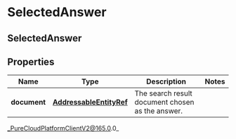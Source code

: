 # SelectedAnswer

## SelectedAnswer

## Properties

|Name | Type | Description | Notes|
|------------ | ------------- | ------------- | -------------|
| **document** | [**AddressableEntityRef**](AddressableEntityRef) | The search result document chosen as the answer. | |



_PureCloudPlatformClientV2@165.0.0_
